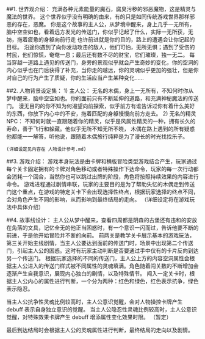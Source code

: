 ##1. 世界观介绍：
充满各种元素能量的魔石，腐臭污秽的邪恶魔物，这是精灵与魔法的世界。
这个世界似乎没有明确的由来，有的只是如同传统游戏世界那样邪恶的存在，恶魔。
你是这个故事的主人公，从梦境中醒来，身上几乎一无所有，脑中空空如也，看着远方发光的传送门，你似乎记起了什么，实际一无所获，无妨，拖着疲惫的身躯向前行走
也许前进就是你的目的，路上的遭遇会让你记起的目标。
沿途你遇到了向你发动攻击的敌人，他们可怕，无所无惧；遇到了受伤的村民，他们惊慌，奄奄一息；最后还有数不尽的财宝，它们璀璨，独一无二。
每当穿越一道路上遇见的传送门，身旁的景观似乎就会产生奇妙的变化，你的空洞的内心似乎也在门后获得了补充，当你走的越远，你的灵魂似乎更加的强壮，但是你对自己的行为产生了质疑，你的生活应当产生某种变化......

##2. 人物背景设定集：
    1) 主人公：
        无名的木偶，身上一无所有，不知何时你从梦中醒来，脑中空空如也。你的面前只有不断延伸的道路，和充满神秘魔法的传送门。
        漫无目的的你不知为何渴望向前探索，似乎前方有谁告诉过你有着什么美好的东西，你放下内心中的不安，拖着匹配的身躯慢慢向前方走去。
    2) 无名的精灵 NPC：
        不知何时就一直跟随着你的精灵，似乎是风属性精灵的一种，拥有长久的寿命，善于飞行和躲藏。他似乎无所不知无所不晓，
        木偶在路上遇到的所有疑惑他都能一一解答，听他说，跟随着木偶旅行纯粹是为了漫长的时光找找乐子。 
        
    (详细设定见内容在 人物设计参考.md)
    
##3. 游戏介绍：
游戏本身玩法是由卡牌和横版冒险类型游戏结合产生，玩家通过每个关卡固定拥有的卡牌对角色移动或者特殊操作下达命令，玩家的每一次行动都会消耗一个回合，当然你也可以跳过出牌的阶段，角色将按照持续效果的内容进行命令。
游戏进程通过剧情串联，玩家的主要目的是为了帮助失忆的木偶走到传送门这个重点，在游戏的特定关卡下会出现选择性终点，根据玩家选择的终点不同，会对角色产生不同的影响，从而影响到最终结局的走向。
（详细设定将在游戏玩法中具体介绍）

##4. 故事线设计：
主人公从梦中醒来，查看四周都是阴森的古堡还有违和的安放在角落的文具，记忆全无的他正当困惑时，有一个意识一闪而过，告诉他要不断的前进，于是他开始冒险并不断的向前。
前两关是教学关卡展示基本的游戏玩法，第三关开始主线剧情，当主人公要达到面前的传送门时，场景中出现第二个传送门，引起主人公的困惑。这时有玩家主动判断是否要通过手中仅有的卡片反向到达另一个传送门。
根据玩家选择的不同的传送门，主人公上方的内容空洞属性会根据主人公进入的传送门样式被不同属性的灵魂填满。角色随着闯关数的不断增加会逐渐产生自我意识，展现内心独白的剧情，以及特殊情节。
闯入一定关卡时，根据主人公内心的属性进行判断，一个分为两种：红色和绿色，红色表示抗争，绿色表示隐忍。

当主人公抗争性灵魂比例较高时，主人公意识觉醒，会对人物操控卡牌产生 debuff 表示自身独立意识的觉醒。
当主人公隐忍性灵魂比例较高时，主人公意识觉醒，对特殊效果卡牌产生 debuff 增添属性变化效果时限。
（暂定）

最后到达结局时会根据主人公的灵魂属性进行判断，最终结局的走向以及剧情。
